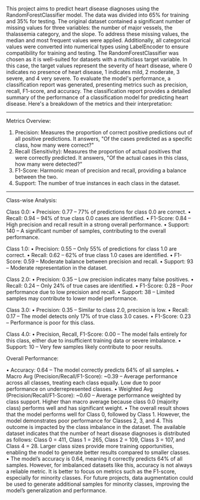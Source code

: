 This project aims to predict heart disease diagnoses using the RandomForestClassifier model. The data was divided into 65% for training and 35% for testing. The original dataset contained a significant number of missing values for three variables: the number of major vessels, the thalassemia category, and the slope. To address these missing values, the median and most frequent values were applied. Additionally, all categorical values were converted into numerical types using LabelEncoder to ensure compatibility for training and testing.
The RandomForestClassifier was chosen as it is well-suited for datasets with a multiclass target variable. In this case, the target values represent the severity of heart disease, where 0 indicates no presence of heart disease, 1 indicates mild, 2 moderate, 3 severe, and 4 very severe.
To evaluate the model's performance, a classification report was generated, presenting metrics such as precision, recall, F1-score, and accuracy.
The classification report provides a detailed summary of the performance of a classification model for predicting heart disease. Here's a breakdown of the metrics and their interpretation:
________________________________________
Metrics Overview:
1.	Precision: Measures the proportion of correct positive predictions out of all positive predictions. It answers, "Of the cases predicted as a specific class, how many were correct?"
2.	Recall (Sensitivity): Measures the proportion of actual positives that were correctly predicted. It answers, "Of the actual cases in this class, how many were detected?"
3.	F1-Score: Harmonic mean of precision and recall, providing a balance between the two.
4.	Support: The number of true instances in each class in the dataset.
________________________________________
Class-wise Analysis:

Class 0.0:
•	Precision: 0.77 – 77% of predictions for class 0.0 are correct.
•	Recall: 0.94 – 94% of true class 0.0 cases are identified.
•	F1-Score: 0.84 – High precision and recall result in a strong overall performance.
•	Support: 140 – A significant number of samples, contributing to the overall performance.

Class 1.0:
•	Precision: 0.55 – Only 55% of predictions for class 1.0 are correct.
•	Recall: 0.62 – 62% of true class 1.0 cases are identified.
•	F1-Score: 0.59 – Moderate balance between precision and recall.
•	Support: 93 – Moderate representation in the dataset.

Class 2.0:
•	Precision: 0.35 – Low precision indicates many false positives.
•	Recall: 0.24 – Only 24% of true cases are identified.
•	F1-Score: 0.28 – Poor performance due to low precision and recall.
•	Support: 38 – Limited samples may contribute to lower model performance.

Class 3.0:
•	Precision: 0.35 – Similar to class 2.0, precision is low.
•	Recall: 0.17 – The model detects only 17% of true class 3.0 cases.
•	F1-Score: 0.23 – Performance is poor for this class.

Class 4.0:
•	Precision, Recall, F1-Score: 0.00 – The model fails entirely for this class, either due to insufficient training data or severe imbalance.
•	Support: 10 – Very few samples likely contribute to poor results.

Overall Performance:

•	Accuracy: 0.64 – The model correctly predicts 64% of all samples.
•	Macro Avg (Precision/Recall/F1-Score): ~0.39 – Average performance across all classes, treating each class equally. Low due to poor performance on underrepresented classes.
•	Weighted Avg (Precision/Recall/F1-Score): ~0.60 – Average performance weighted by class support. Higher than macro average because class 0.0 (majority class) performs well and has significant weight.
•	The overall result shows that the model performs well for Class 0, followed by Class 1. However, the model demonstrates poor performance for Classes 2, 3, and 4. This outcome is impacted by the class imbalance in the dataset. The available dataset indicates that the number of heart disease diagnoses is distributed as follows: Class 0 = 411, Class 1 = 265, Class 2 = 109, Class 3 = 107, and Class 4 = 28. Larger class sizes provide more training opportunities, enabling the model to generate better results compared to smaller classes.
•	The model’s accuracy is 0.64, meaning it correctly predicts 64% of all samples. However, for imbalanced datasets like this, accuracy is not always a reliable metric. It is better to focus on metrics such as the F1-score, especially for minority classes. For future projects, data augmentation could be used to generate additional samples for minority classes, improving the model’s generalization and performance.

